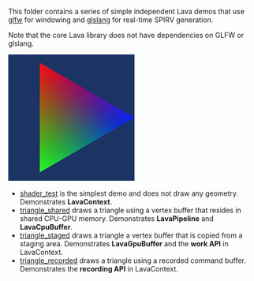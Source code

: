 This folder contains a series of simple independent Lava demos that use
[glfw](https://github.com/glfw/glfw) for windowing and
[glslang](https://github.com/KhronosGroup/glslang) for real-time SPIRV generation.

Note that the core Lava library does not have dependencies on GLFW or glslang.

![](../extras/triangle.png)

- [shader_test](shader_test.cpp)
  is the simplest demo and does not draw any geometry.
  Demonstrates **LavaContext**.
- [triangle_shared](triangle_shared.cpp)
  draws a triangle using a vertex buffer that resides in shared CPU-GPU memory.
  Demonstrates **LavaPipeline** and **LavaCpuBuffer**.
- [triangle_staged](triangle_staged.cpp)
  draws a triangle a vertex buffer that is copied from a staging area.
  Demonstrates **LavaGpuBuffer** and the **work API** in LavaContext.
- [triangle_recorded](triangle_recorded.cpp)
  draws a triangle using a recorded command buffer.
  Demonstrates the **recording API** in LavaContext.
